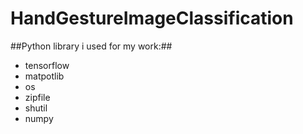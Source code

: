 # HandGestureImageClassification

##Python library i used for my work:##
- tensorflow
- matpotlib
- os
- zipfile
- shutil
- numpy
